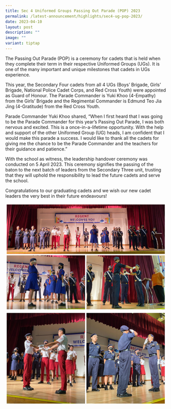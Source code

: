 ```yaml
---
title: Sec 4 Uniformed Groups Passing Out Parade (POP) 2023
permalink: /latest-announcement/highlights/sec4-ug-pop-2023/
date: 2023-04-10
layout: post
description: ""
image: ""
variant: tiptap
---
```

The Passing Out Parade (POP) is a ceremony for cadets that is held when they complete their term in their respective Uniformed Groups (UGs). It is one of the many important and unique milestones that cadets in UGs experience.

This year, the Secondary Four cadets from all 4 UGs (Boys’ Brigade, Girls’ Brigade, National Police Cadet Corps, and Red Cross Youth) were appointed as Guard of Honour. The Parade Commander is Yuki Khoo (4-Empathy) from the Girls’ Brigade and the Regimental Commander is Edmund Teo Jia Jing (4-Gratitude) from the Red Cross Youth.

Parade Commander Yuki Khoo shared, “When I first heard that I was going to be the Parade Commander for this year’s Passing Out Parade, I was both nervous and excited. This is a once-in-a-lifetime opportunity. With the help and support of the other Uniformed Group (UG) heads, I am confident that I would make this parade a success. I would like to thank all the cadets for giving me the chance to be the Parade Commander and the teachers for their guidance and patience.”

With the school as witness, the leadership handover ceremony was conducted on 5 April 2023. This ceremony signifies the passing of the baton to the next batch of leaders from the Secondary Three unit, trusting that they will uphold the responsibility to lead the future cadets and serve the school.

Congratulations to our graduating cadets and we wish our new cadet leaders the very best in their future endeavours!

![](/images/Highlights%20Post/CCAUniGrpPOP2023-1.jpg)
![](/images/Highlights%20Post/CCAUniGrpPOP2023-2.jpg)